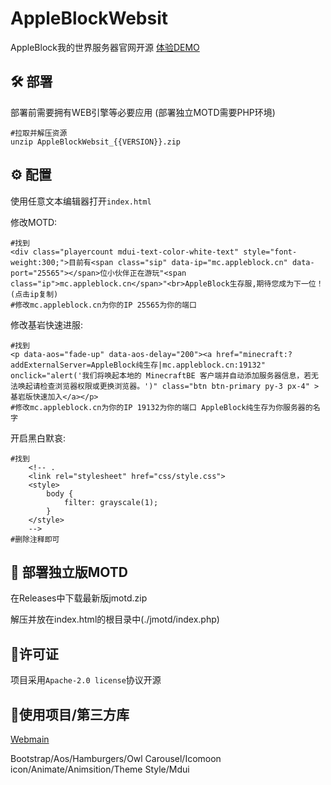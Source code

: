 # AppleBlockWebsit
AppleBlock我的世界服务器官网开源
[体验DEMO](https://mxmilu666.github.io/AppleBlockWebsite/)

## 🛠️ 部署
部署前需要拥有WEB引擎等必要应用
(部署独立MOTD需要PHP环境)
``` shell
#拉取并解压资源
unzip AppleBlockWebsit_{{VERSION}}.zip
```

## ⚙️ 配置
使用任意文本编辑器打开`index.html`

修改MOTD:
``` code
#找到
<div class="playercount mdui-text-color-white-text" style="font-weight:300;">目前有<span class="sip" data-ip="mc.appleblock.cn" data-port="25565"></span>位小伙伴正在游玩"<span class="ip">mc.appleblock.cn</span>"<br>AppleBlock生存服,期待您成为下一位！(点击ip复制)
#修改mc.appleblock.cn为你的IP 25565为你的端口
```
修改基岩快速进服:
``` code
#找到
<p data-aos="fade-up" data-aos-delay="200"><a href="minecraft:?addExternalServer=AppleBlock纯生存|mc.appleblock.cn:19132" onclick="alert('我们将唤起本地的 MinecraftBE 客户端并自动添加服务器信息，若无法唤起请检查浏览器权限或更换浏览器。')" class="btn btn-primary py-3 px-4" >基岩版快速加入</a></p>
#修改mc.appleblock.cn为你的IP 19132为你的端口 AppleBlock纯生存为你服务器的名字
```
开启黑白默哀:
``` code
#找到
    <!-- .
    <link rel="stylesheet" href="css/style.css">
    <style>
        body {
            filter: grayscale(1);
        }
    </style>
    -->
#删除注释即可
```
## 🎈 部署独立版MOTD
在Releases中下载最新版jmotd.zip

解压并放在index.html的根目录中(./jmotd/index.php)

## 📖许可证
项目采用`Apache-2.0 license`协议开源

## 🚗使用项目/第三方库
[Webmain](https://www.go176.net/post-2546.html)

Bootstrap/Aos/Hamburgers/Owl Carousel/Icomoon icon/Animate/Animsition/Theme Style/Mdui
